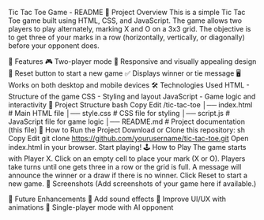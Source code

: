 Tic Tac Toe Game - README
📌 Project Overview
This is a simple Tic Tac Toe game built using HTML, CSS, and JavaScript. The game allows two players to play alternately, marking X and O on a 3x3 grid. The objective is to get three of your marks in a row (horizontally, vertically, or diagonally) before your opponent does.

🚀 Features
🎮 Two-player mode
🎨 Responsive and visually appealing design
🔄 Reset button to start a new game
✅ Displays winner or tie message
🖥️ Works on both desktop and mobile devices
🛠️ Technologies Used
HTML - Structure of the game
CSS - Styling and layout
JavaScript - Game logic and interactivity
📂 Project Structure
bash
Copy
Edit
/tic-tac-toe
│── index.html   # Main HTML file
│── style.css    # CSS file for styling
│── script.js    # JavaScript file for game logic
│── README.md    # Project documentation (this file)
🔧 How to Run the Project
Download or Clone this repository:
sh
Copy
Edit
git clone https://github.com/yourusername/tic-tac-toe.git
Open index.html in your browser.
Start playing!
🕹️ How to Play
The game starts with Player X.
Click on an empty cell to place your mark (X or O).
Players take turns until one gets three in a row or the grid is full.
A message will announce the winner or a draw if there is no winner.
Click Reset to start a new game.
📸 Screenshots
(Add screenshots of your game here if available.)

🎯 Future Enhancements
🎵 Add sound effects
🎨 Improve UI/UX with animations
🤖 Single-player mode with AI opponent
